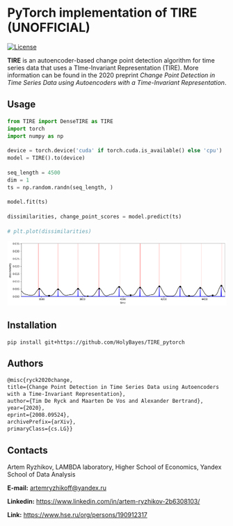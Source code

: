 # PyTorch implementation of TIRE (UNOFFICIAL)
[![License](https://img.shields.io/badge/License-BSD%203--Clause-blue.svg)](https://opensource.org/licenses/BSD-3-Clause)

**TIRE** is an autoencoder-based change point detection algorithm for time series data that uses a TIme-Invariant Representation (TIRE). More information can be found in the 2020 preprint *Change Point Detection in Time Series Data using Autoencoders with a Time-Invariant Representation*. 

## Usage

```python
from TIRE import DenseTIRE as TIRE
import torch
import numpy as np

device = torch.device('cuda' if torch.cuda.is_available() else 'cpu')
model = TIRE().to(device)

seq_length = 4500
dim = 1
ts = np.random.randn(seq_length, )

model.fit(ts)

dissimilarities, change_point_scores = model.predict(ts)

# plt.plot(dissimilarities)
```

![](img/dissimilarities.png)


## Installation
```
pip install git+https://github.com/HolyBayes/TIRE_pytorch
```

## Authors


    @misc{ryck2020change,
    title={Change Point Detection in Time Series Data using Autoencoders with a Time-Invariant Representation},
    author={Tim De Ryck and Maarten De Vos and Alexander Bertrand},
    year={2020},
    eprint={2008.09524},
    archivePrefix={arXiv},
    primaryClass={cs.LG}}

## Contacts

Artem Ryzhikov, LAMBDA laboratory, Higher School of Economics, Yandex School of Data Analysis

**E-mail:** artemryzhikoff@yandex.ru

**Linkedin:** https://www.linkedin.com/in/artem-ryzhikov-2b6308103/

**Link:** https://www.hse.ru/org/persons/190912317
